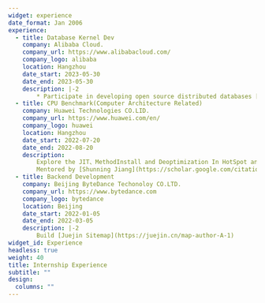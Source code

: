 ```yaml
---
widget: experience
date_format: Jan 2006
experience:
  - title: Database Kernel Dev
    company: Alibaba Cloud.
    company_url: https://www.alibabacloud.com/
    company_logo: alibaba
    location: Hangzhou
    date_start: 2023-05-30
    date_end: 2023-05-30
    description: |-2
        * Participate in developing open source distributed databases [PolarDB-X](https://github.com/polardb/polardbx-sql)
  - title: CPU Benchmark(Computer Architecture Related)
    company: Huawei Technologies CO.LID.
    company_url: https://www.huawei.com/en/
    company_logo: huawei
    location: Hangzhou
    date_start: 2022-07-20
    date_end: 2022-08-20
    description: 
        Explore the JIT、MethodInstall and Deoptimization In HotSpot and get their profiling information by Linux perf tools. \n
        Mentored by [Shunning Jiang](https://scholar.google.com/citations?user=j4ubHBwAAAAJ&hl=zh-CN&oi=ao)
  - title: Backend Development
    company: Beijing ByteDance Techonoloy CO.LTD.
    company_url: https://www.bytedance.com
    company_logo: bytedance
    location: Beijing
    date_start: 2022-01-05
    date_end: 2022-03-05
    description: |-2
        Build [Juejin Sitemap](https://juejin.cn/map-author-A-1) 
widget_id: Experience
headless: true
weight: 40
title: Internship Experience
subtitle: ""
design:
  columns: ""
---
```

